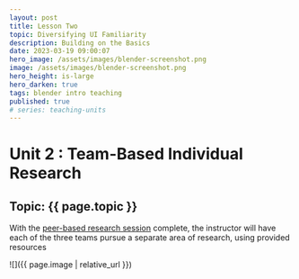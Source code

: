 ```yaml
---
layout: post
title: Lesson Two
topic: Diversifying UI Familiarity
description: Building on the Basics
date: 2023-03-19 09:00:07
hero_image: /assets/images/blender-screenshot.png
image: /assets/images/blender-screenshot.png
hero_height: is-large
hero_darken: true
tags: blender intro teaching
published: true
# series: teaching-units
---
```

# Unit 2 : Team-Based Individual Research 

## Topic: {{ page.topic }}

With the <a href=" /KAPE-learn/LessonPlans/first/">peer-based research session</a> complete, the instructor will have each of the three teams pursue a separate area of research, using provided resources

<script src="https://gist.github.com/urbanistica/45018e703bfc521fb5e8dc323ad653fe.js"></script>

![]({{ page.image | relative_url }})
